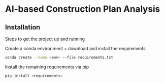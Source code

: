 # AI-based Construction Plan Analysis

## Installation
Steps to get the project up and running

Create a conda environment + download and install the requirements
```bash
conda create --name <env> --file requirements.txt
```

Install the remaining requirements via pip
```bash
pip install <requirements>
```